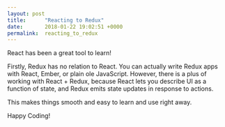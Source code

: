 ```yaml
---
layout: post
title:      "Reacting to Redux"
date:       2018-01-22 19:02:51 +0000
permalink:  reacting_to_redux
---
```



React has been a great tool to learn! 

Firstly, Redux has no relation to React. You can actually write Redux apps with React, Ember, or plain ole JavaScript. 
However, there is a plus of working with React + Redux, because React lets you describe UI as a function of state, and Redux emits state updates in response to actions.

This makes things smooth and easy to learn and use right away. 

Happy Coding!
